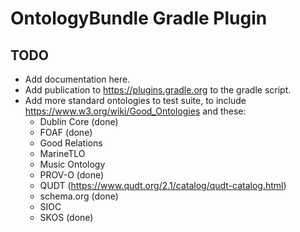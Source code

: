 # OntologyBundle Gradle Plugin

## TODO

- Add documentation here.
- Add publication to https://plugins.gradle.org to the gradle script.
- Add more standard ontologies to test suite, to include https://www.w3.org/wiki/Good_Ontologies and these:
  - Dublin Core (done)
  - FOAF (done)
  - Good Relations
  - MarineTLO
  - Music Ontology
  - PROV-O (done)
  - QUDT (https://www.qudt.org/2.1/catalog/qudt-catalog.html)
  - schema.org (done)
  - SIOC
  - SKOS (done)
